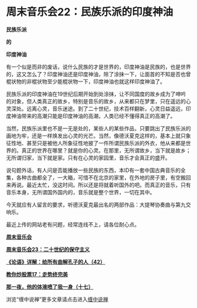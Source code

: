 周末音乐会22：民族乐派的印度神油
====



**民族乐派**

**的**

**印度神油**

有一个似是而非的废话，说什么民族的才是世界的，印度神油是民族的，也是世界的，这又怎么了？印度神油还是印度神油，除了涂抹一下，让面首的不知是否也曾棍状物的非棍状物至少能棍状物一下，印度神油也就这样印度神油了。

民族乐派的印度神油在19世纪后期开始到处涂抹，让不同国度的故乡成为了呻吟的对象，但人类真正的故乡，特别是音乐的故乡，从来都只在梦里，只在遥远的心灵深处。远离心灵，音乐迷途。到了二十世纪，技术百样翻新，心灵日益遥远，印度神油带来的高潮只能是印度神油的高潮，人类已经不懂得真正的高潮了。

当然，民族乐派里也不是一无是处的，某些人的某些作品，只要跳出了民族乐派的画地为牢，还是一样焕发出心灵的光芒。当然，像德沃夏克这样的，基本上就只象征性地、甚至只是被他人所象征性地披了一件所谓民族乐派的外衣，他从来都是世界的。真正的世界在哪里？就是你的心灵。在那里，无所谓故乡，当下就是故乡；无所谓归家，当下就是家。只有在心灵的家园里，音乐才会真正的盛开。

说句题外话，有人问是否能播放一些民族的东西，本ID有一套中国古典音乐的全集，各种古曲都全了，一大箱，可惜不在北京的家里，在外地的房子里，有空搬回来再说。最近太忙，没这时间。所以还是将就着听国外的吧。而真正的音乐，只有音乐本身，无所谓国外国内的，音乐就是整个世界，一切在其中。

今天就应有人留言的要求，听德沃夏克最出名的两部作品：大提琴协奏曲与第九交响乐。

最近上传的网站老有问题，经常连线不上，请各位耐心点。

[**周末音乐会**](http://blog.sina.com.cn/u/486e105c0100056e)

[**周末音乐会23：二十世纪的保守主义**](http://blog.sina.com.cn/u/486e105c0100080e)

[**《论语》详解：给所有曲解孔子的人（42）**](http://blog.sina.com.cn/u/486e105c010007pj)

[**教你炒股票17：走势终完美**](http://blog.sina.com.cn/u/486e105c010007p1)

[**那一夜，他的体液喷了我一身（十七）**](http://blog.sina.com.cn/u/486e105c010007si)

浏览“缠中说禅”更多文章请点击进入[缠中说禅](http://blog.sina.com.cn/m/chzhshch)
